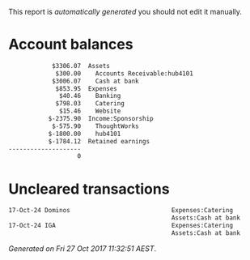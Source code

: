 This report is *automatically generated* you should not edit it manually.
# Account balances

```txt
            $3306.07  Assets
             $300.00    Accounts Receivable:hub4101
            $3006.07    Cash at bank
             $853.95  Expenses
              $40.46    Banking
             $798.03    Catering
              $15.46    Website
           $-2375.90  Income:Sponsorship
            $-575.90    ThoughtWorks
           $-1800.00    hub4101
           $-1784.12  Retained earnings
--------------------
                   0
```

# Uncleared transactions

```txt
17-Oct-24 Dominos                            Expenses:Catering                                    $120.45              $120.45
                                             Assets:Cash at bank                                 $-120.45                    0
17-Oct-24 IGA                                Expenses:Catering                                      $4.19                $4.19
                                             Assets:Cash at bank                                   $-4.19                    0
```



*Generated on Fri 27 Oct 2017 11:32:51 AEST*.